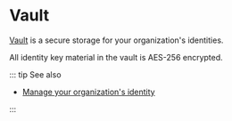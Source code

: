 # Vault

[Vault](https://console.chainstack.com/vault) is a secure storage for your organization's identities.

All identity key material in the vault is AES-256 encrypted.

::: tip See also

* [Manage your organization's identity](/platform/manage-your-organization-identity)

:::
